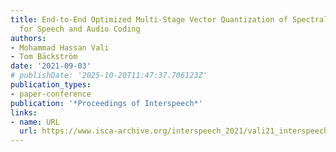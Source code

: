```yaml
---
title: End-to-End Optimized Multi-Stage Vector Quantization of Spectral Envelopes
  for Speech and Audio Coding
authors:
- Mohammad Hassan Vali
- Tom Bäckström
date: '2021-09-03'
# publishDate: '2025-10-20T11:47:37.706123Z'
publication_types:
- paper-conference
publication: '*Proceedings of Interspeech*'
links:
- name: URL
  url: https://www.isca-archive.org/interspeech_2021/vali21_interspeech.html
---
```

